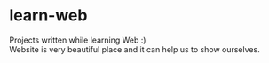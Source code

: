 # learn-web
Projects written while learning Web :)  
Website is very beautiful place and it can help us to show ourselves.
